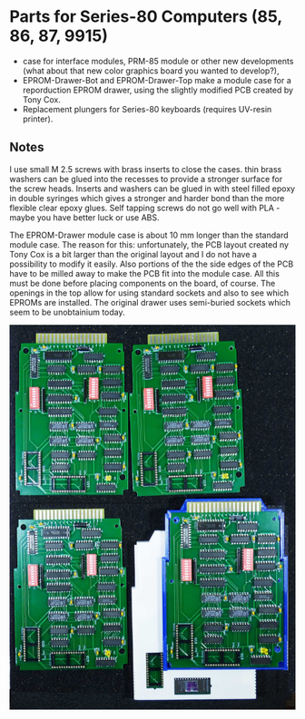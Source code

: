 
<h1>Parts for Series-80 Computers (85, 86, 87, 9915)</h1>

<ul>
  <li>case for interface modules, PRM-85 module or other new developments (what about that new color graphics board you wanted to develop?),</li>
  <li>EPROM-Drawer-Bot and EPROM-Drawer-Top make a module case for a reporduction EPROM drawer, using the slightly modified PCB created by Tony Cox.</li>
  <li>Replacement plungers for Series-80 keyboards (requires UV-resin printer).</li>
</ul>

<h2>Notes</h2>
<p>
I use small M 2.5 screws with brass inserts to close the cases. thin brass washers can be glued into the recesses to provide a stronger surface for the screw heads.
Inserts and washers can be glued in with steel filled epoxy in double syringes which gives a stronger and harder bond than the more flexible clear epoxy glues.
Self tapping screws do not go well with PLA - maybe you have better luck or use ABS.
</p>
The EPROM-Drawer module case is about 10 mm longer than the standard module case. The reason for this: unfortunately, the PCB layout created ny Tony Cox is a bit larger than the original layout and I do not have a possibility to modify it easily.
Also portions of the the side edges of the PCB have to be milled away to make the PCB fit into the module case. All this must be done before placing components on the board, of course.
The openings in the top allow for using standard sockets and also to see which EPROMs are installed. The original drawer uses semi-buried sockets which seem to be unobtainium today.
</p>
<img src="EPROM-Drawer-Repro-2.jpg">

